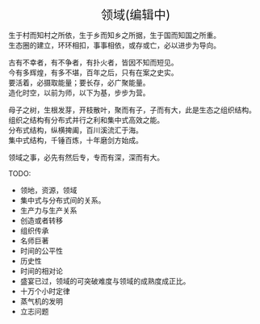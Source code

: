 <center><font size=5>领域(编辑中)</font></center>

生于村而知村之所依，生于乡而知乡之所据，生于国而知国之所重。<br/>
生态圈的建立，环环相扣，事事相依，或存或亡，必以进步为导向。<br/>

古有不幸者，有不争者，有扑火者，皆因不知而短见。<br/>
今有多辉煌，有多不堪，百年之后，只有在案之史实。<br/>
要活着，必摄取能量；要长存，必广聚能量。<br/>
造化时空，以前为师，以下为基，步步为营。<br/>

母子之树，生根发芽，开枝散叶，聚而有子，子而有大，此是生态之组织结构。<br/>
组织之结构有分布式并行之利和集中式高效之能。<br/>
分布式结构，纵横捭阖，百川溪流汇于海。<br/>
集中式结构，千锤百炼，十年磨剑方始成。<br/>

领域之事，必先有然后专，专而有深，深而有大。<br/>


TODO: 
* 领地，资源，领域
* 集中式与分布式间的关系。
* 生产力与生产关系
* 创造或者转移
* 组织传承
* 名师巨著
* 时间的公平性
* 历史性
* 时间的相对论
* 盛宴已过，领域的可突破难度与领域的成熟度成正比。
* 十万个小时定律
* 蒸气机的发明
* 立志问题

